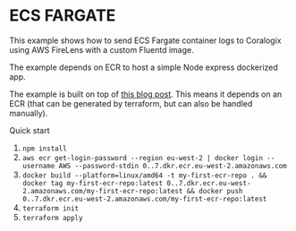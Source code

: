 ECS FARGATE
===========

This example shows how to send ECS Fargate container logs to Coralogix using AWS FireLens with a custom Fluentd image.

The example depends on ECR to host a simple Node express dockerized app.

The example is built on top of [this blog post](https://medium.com/avmconsulting-blog/how-to-deploy-a-dockerised-node-js-application-on-aws-ecs-with-terraform-3e6bceb48785).
This means it depends on an ECR (that can be generated by terraform, but can also be handled manually).

Quick start
1. `npm install`
2. `aws ecr get-login-password --region eu-west-2 | docker login --username AWS --password-stdin 0..7.dkr.ecr.eu-west-2.amazonaws.com`
3. `docker build --platform=linux/amd64 -t my-first-ecr-repo . && docker tag my-first-ecr-repo:latest 0..7.dkr.ecr.eu-west-2.amazonaws.com/my-first-ecr-repo:latest && docker push 0..7.dkr.ecr.eu-west-2.amazonaws.com/my-first-ecr-repo:latest`
4. `terraform init`
5. `terraform apply`

